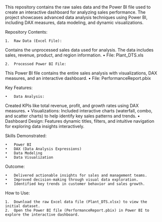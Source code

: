 This repository contains the raw sales data and the Power BI file used to create an interactive dashboard for analyzing sales performance. The project showcases advanced data analysis techniques using Power BI, including DAX measures, data modeling, and dynamic visualizations.

Repository Contents:

	1.	Raw Data (Excel File):
Contains the unprocessed sales data used for analysis. The data includes sales, revenue, product, and region information.
	•	File: Plant_DTS.xls
 
	2.	Processed Power BI File:
This Power BI file contains the entire sales analysis with visualizations, DAX measures, and an interactive dashboard.
	•	File: PerformanceReport.pbix

Key Features:

	•	Data Analysis:
Created KPIs like total revenue, profit, and growth rates using DAX measures.
	•	Visualizations:
Included interactive charts (waterfall, combo, and scatter charts) to help identify key sales patterns and trends.
	•	Dashboard Design:
Features dynamic titles, filters, and intuitive navigation for exploring data insights interactively.

Skills Demonstrated:

	•	Power BI
	•	DAX (Data Analysis Expressions)
	•	Data Modeling
	•	Data Visualization

Outcome:

	•	Delivered actionable insights for sales and management teams.
	•	Improved decision-making through visual data exploration.
	•	Identified key trends in customer behavior and sales growth.

How to Use:

	1.	Download the raw Excel data file (Plant_DTS.xlsx) to view the initial dataset.
	2.	Open the Power BI file (PerformanceReport.pbix) in Power BI to explore the interactive dashboard.
